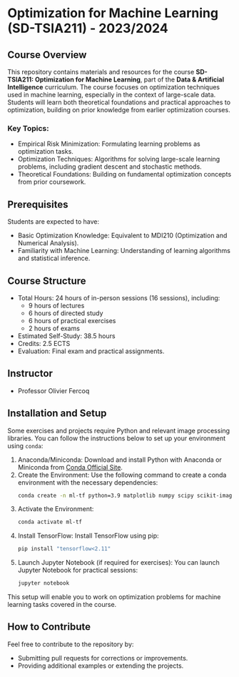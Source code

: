 # Optimization for Machine Learning (SD-TSIA211) - 2023/2024

## Course Overview

This repository contains materials and resources for the course **SD-TSIA211: Optimization for Machine Learning**, part of the **Data & Artificial Intelligence** curriculum. The course focuses on optimization techniques used in machine learning, especially in the context of large-scale data. Students will learn both theoretical foundations and practical approaches to optimization, building on prior knowledge from earlier optimization courses.

### Key Topics:
- Empirical Risk Minimization: Formulating learning problems as optimization tasks.
- Optimization Techniques: Algorithms for solving large-scale learning problems, including gradient descent and stochastic methods.
- Theoretical Foundations: Building on fundamental optimization concepts from prior coursework.

## Prerequisites

Students are expected to have:
- Basic Optimization Knowledge: Equivalent to MDI210 (Optimization and Numerical Analysis).
- Familiarity with Machine Learning: Understanding of learning algorithms and statistical inference.

## Course Structure

- Total Hours: 24 hours of in-person sessions (16 sessions), including:
  - 9 hours of lectures
  - 6 hours of directed study
  - 6 hours of practical exercises
  - 2 hours of exams
- Estimated Self-Study: 38.5 hours
- Credits: 2.5 ECTS
- Evaluation: Final exam and practical assignments.

## Instructor

- Professor Olivier Fercoq

## Installation and Setup

Some exercises and projects require Python and relevant image processing libraries. You can follow the instructions below to set up your environment using `conda`:

1. Anaconda/Miniconda: Download and install Python with Anaconda or Miniconda from [Conda Official Site](https://docs.conda.io/en/latest/).
2. Create the Environment:
   Use the following command to create a conda environment with the necessary dependencies:
   ```bash
   conda create -n ml-tf python=3.9 matplotlib numpy scipy scikit-image ipykernel pandas scikit-learn seaborn jupyter tqdm cudatoolkit=11.2 cudnn=8.1.0 -c conda-forge
   ```
3. Activate the Environment:
   ```bash
   conda activate ml-tf
   ```
4. Install TensorFlow:
   Install TensorFlow using pip:
   ```bash
   pip install "tensorflow<2.11"
   ```
5. Launch Jupyter Notebook (if required for exercises):
   You can launch Jupyter Notebook for practical sessions:
   ```bash
   jupyter notebook
   ```

This setup will enable you to work on optimization problems for machine learning tasks covered in the course.

## How to Contribute

Feel free to contribute to the repository by:
- Submitting pull requests for corrections or improvements.
- Providing additional examples or extending the projects.
